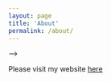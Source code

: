 ```yaml
---
layout: page
title: 'About'
permalink: /about/
---
```


<!-- <style>
td, th {
   border: none!important;
}
</style>

![mypic]({{site.baseurl}}/assets/my_pic.jpg){: width="125" }
# Hi, I am Mohammad!

> I'm a goal-oriented, self-motivated deep learning researcher working at the intersection of machine learning, computer vision, and medical image analysis. My ultimate goal in research is to imitate human intelligence and create intelligent algorithms to deal with real-world problems.

Click [here](https://drive.google.com/file/d/1v38F6khArn2kxDtA9_rWbPX3WzQezmkw/view?usp=sharing) to download my CV.
>


## Contact

I am always willing to collaborate on research projects. Please send me an email with your CV if you are interested in machine learning, computer vision, or medical image processing.

Email: m.dehghan9975@gmail.com



## Selected Publications

| ![my_pic]({{site.baseurl}}/assets/publications/MRI-missing-modality/taxonomy.png){: width="1000" } |Medical Image Segmentation on MRI Images with Missing Modalities: A review. *Medical Image Analysis, 2022. (Submitted)* <br />  Reza Azad, Nika Khosravi, **Mohammad Dehghanmanshadi**, Julien Cohen-Adad , and Dorit Merhof <br /> [[arXiv][missing-modality]] |
| ![my_pic]({{site.baseurl}}/assets/publications/motor-imagery/flowchart.png){: width="1000" } |Improving classification of multi class motor imagery by statistical feature selection. *In 20th Iranian Student Conference on Electrical Engineering, 2021.* <br /> **Mohammad Dehghanmanshadi** and Abdollah Amirkhani <br /> [[Code][motor-imagery]] | 


<!-- | <img src="/assets/publications/testability/img_1.png" width="50%"> |Testability measure of machine learning algorithms for autonomous vehicle applications: a review. *In Proceedings of the 12th International Conference on Internal Combustion Engines and Oil, 2021.* <br /> **Mohammad Dehghanmanshadi**, Morteza Mollajafari and Mohammadhasan Shojaiefard <br /> |
| <img src="/assets/publications/EVs/img_2.png" width="50%"> |Coordinated charging and discharging of electric vehicles. *In  The First Conference on Automotive Industries Recent Advances and Future Trends, 2020.* <br /> **Mohammad Dehghanmanshadi**, Mohammadhasan Shojaiefard, and Abdollah Amirkhani, Farahnaz Qalasimod | -->





<!-- [missing-modality]:https://arxiv.org/pdf/2203.06217.pdf -->

<!-- [motor-imagery]:https://github.com/MohammadDehghan/Improving-Classification-of-Multi-class-Motor-Imagery-by-Statistical-Feature-Selection --> -->


Please visit my website [here](https://sites.google.com/view/mohammad-dehghan/about)